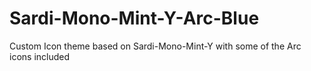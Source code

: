 # Sardi-Mono-Mint-Y-Arc-Blue
Custom Icon theme based on Sardi-Mono-Mint-Y with some of the Arc icons included
